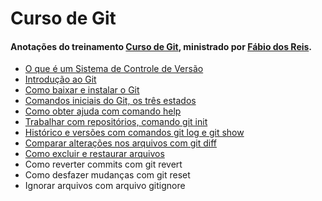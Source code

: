 # Curso de Git
#### Anotações do treinamento [Curso de Git](https://www.youtube.com/@bosontreinamentos), ministrado por [Fábio dos Reis](https://github.com/bosontreinamentos).

- [O que é um Sistema de Controle de Versão](https://github.com/juscelinodjj/curso-de-git/blob/main/aulas/o-que-é-um-sistema-de-controle-de-versão.md)
- [Introdução ao Git](https://github.com/juscelinodjj/curso-de-git/blob/main/aulas/introdução-ao-git.md)
- [Como baixar e instalar o Git](https://github.com/juscelinodjj/curso-de-git/blob/main/aulas/como-baixar-e-instalar-o-git.md)
- [Comandos iniciais do Git, os três estados](https://github.com/juscelinodjj/curso-de-git/blob/main/aulas/comandos-iniciais-do-git-os-três-estados.md)
- [Como obter ajuda com comando help](https://github.com/juscelinodjj/curso-de-git/blob/main/aulas/como-obter-ajuda-com-comando-help.md)
- [Trabalhar com repositórios, comando git init](https://github.com/juscelinodjj/curso-de-git/blob/main/aulas/trabalhar-com-repositórios-comando-git-init.md)
- [Histórico e versões com comandos git log e git show](https://github.com/juscelinodjj/curso-de-git/blob/main/aulas/histórico-e-versões-com-comandos-git-log-e-git-show.md)
- [Comparar alterações nos arquivos com git diff](https://github.com/juscelinodjj/curso-de-git/blob/main/aulas/comparar-alterações-nos-arquivos-com-git-diff.md)
- [Como excluir e restaurar arquivos](https://github.com/juscelinodjj/curso-de-git/blob/main/aulas/como-excluir-e-restaurar-arquivos.md)
- Como reverter commits com git revert
- Como desfazer mudanças com git reset
- Ignorar arquivos com arquivo gitignore